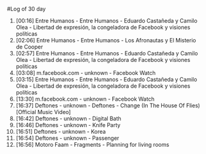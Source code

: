 #Log of 30 day

1. [00:16] Entre Humanos - Entre Humanos - Eduardo Castañeda y Camilo Olea - Libertad de expresión, la congeladora de Facebook y visiones políticas
1. [02:06] Entre Humanos - Entre Humanos - Los Afronautas y El Misterio de Cooper
1. [02:57] Entre Humanos - Entre Humanos - Eduardo Castañeda y Camilo Olea - Libertad de expresión, la congeladora de Facebook y visiones políticas
1. [03:08] m.facebook.com - unknown - Facebook Watch
1. [03:15] Entre Humanos - Entre Humanos - Eduardo Castañeda y Camilo Olea - Libertad de expresión, la congeladora de Facebook y visiones políticas
1. [13:30] m.facebook.com - unknown - Facebook Watch
1. [16:37] Deftones - unknown - Deftones - Change (In The House Of Flies) [Official Music Video]
1. [16:42] Deftones - unknown - Digital Bath
1. [16:46] Deftones - unknown - Knife Party
1. [16:51] Deftones - unknown - Korea
1. [16:54] Deftones - unknown - Passenger
1. [16:56] Motoro Faam - Fragments - Planning for living rooms
